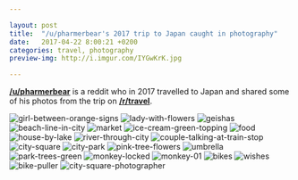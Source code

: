 ```yaml
---

layout: post
title:  "/u/pharmerbear's 2017 trip to Japan caught in photography"
date:   2017-04-22 8:00:21 +0200
categories: travel, photography
preview-img: http://i.imgur.com/IYGwKrK.jpg

---
```


**[/u/pharmerbear][redditor-pharmerbear]** is a reddit who in 2017 travelled to Japan and shared some of his photos from the trip on **[/r/travel][original-reddit-post]**.

![girl-between-orange-signs]
![lady-with-flowers]
![geishas]
![beach-line-in-city]
![market] ![ice-cream-green-topping]
![food] ![house-by-lake]
![river-through-city] ![couple-talking-at-train-stop]
![city-square] ![city-park]
![pink-tree-flowers] ![umbrella]
![park-trees-green] ![monkey-locked]
![monkey-01] ![bikes]
![wishes] ![bike-puller]
![city-square-photographer]


[redditor-pharmerbear]: https://www.reddit.com/user/pharmerbear
[original-reddit-post]: https://www.reddit.com/r/travel/comments/66nwyb/short_collection_of_my_japan_2017_trip/

[lady-with-flowers]: http://i.imgur.com/fAnUUbb.jpg
[geishas]: http://i.imgur.com/KuuqZ1u.jpg
[rugs-lighted]: http://i.imgur.com/BRWEdO4.jpg
[rugs-lighter-with-women]: http://i.imgur.com/923I90R.jpg
[beach-line-in-city]: http://i.imgur.com/rNNJzH4.jpg
[lady-smelling-tree-flower]: http://i.imgur.com/EyVtTOC.jpg
[market]: http://i.imgur.com/YydCOMS.jpg
[ice-cream-green-topping]: http://i.imgur.com/MPguKvY.jpg
[food]: http://i.imgur.com/dVpgYWY.jpg
[house-by-lake]: http://i.imgur.com/avQdbDP.jpg
[river-through-city]: http://i.imgur.com/85PcT6E.jpg
[couple-talking-at-train-stop]: http://i.imgur.com/iMSVaIm.jpg
[girl-between-orange-signs]: http://i.imgur.com/38MzwMa.jpg
[city-square]: http://i.imgur.com/93NoGWy.jpg
[city-park]: http://i.imgur.com/o0NfCCH.jpg
[pink-tree-flowers]: http://i.imgur.com/I7uGuAQ.jpg
[umbrella]: http://i.imgur.com/HyLB4jv.jpg
[park-trees-green]: http://i.imgur.com/8cY4D8c.jpg
[monkey-locked]: http://i.imgur.com/IYGwKrK.jpg
[monkey-01]: http://i.imgur.com/gXK6DRa.jpg
[bikes]: http://i.imgur.com/YLCLTdq.jpg
[wishes]: http://i.imgur.com/7ZWdz6z.jpg
[bike-puller]: http://i.imgur.com/w9xPlcb.jpg
[city-square-photographer]: http://i.imgur.com/O0GsknM.jpg
